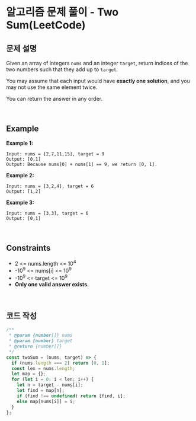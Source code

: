 # 알고리즘 문제 풀이 - Two Sum(LeetCode)

## 문제 설명

Given an array of integers `nums` and an integer `target`, return indices of the two numbers such that they add up to `target`.

You may assume that each input would have **exactly one solution**, and you may not use the same element twice.

You can return the answer in any order.

<br />

## Example

**Example 1:**

    Input: nums = [2,7,11,15], target = 9
    Output: [0,1]
    Output: Because nums[0] + nums[1] == 9, we return [0, 1].

**Example 2:**

    Input: nums = [3,2,4], target = 6
    Output: [1,2]

**Example 3:**

    Input: nums = [3,3], target = 6
    Output: [0,1]

<br />

## Constraints

- 2 <= nums.length <= 10<sup>4</sup>
- -10<sup>9</sup> <= nums[i] <= 10<sup>9</sup>
- -10<sup>9</sup> <= target <= 10<sup>9</sup>
- **Only one valid answer exists.**

<br />

## 코드 작성

```js
/**
 * @param {number[]} nums
 * @param {number} target
 * @return {number[]}
 */
const twoSum = (nums, target) => {
  if (nums.length === 2) return [0, 1];
  const len = nums.length;
  let map = {};
  for (let i = 0; i < len; i++) {
    let n = target - nums[i];
    let find = map[n];
    if (find !== undefined) return [find, i];
    else map[nums[i]] = i;
  }
};
```

<br />
